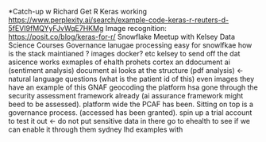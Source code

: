 *Catch-up w Richard
Get R Keras working https://www.perplexity.ai/search/example-code-keras-r-reuters-d-5fEVI9fMQYyFJvWqE7HKMg Image recognition: https://posit.co/blog/keras-for-r/
Snowflake Meetup with Kelsey
Data Science Courses Governance lanugae processing easy for snowlfkae how is the stack maintianed ? images docker? etc kelsey to send off the dat asicence works exmaples of ehalth prohets cortex an ddocument ai (sentiment analysis) document ai looks at the structure (pdf analysis) ← natural language questions (what is the patient id of this) even images they have an example of this GNAF geocoding the platform hsa gone through the security assessment framework already (ai assurance framework might beed to be assessed). platform wide the PCAF has been. Sitting on top is a governance process. (accessed has been granted). spin up a trial account to test it out ← do not put sensitive data in there go to ehealth to see if we can enable it through them sydney lhd examples with
